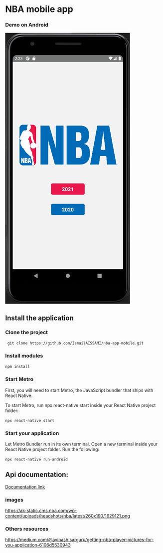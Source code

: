 # NBA mobile app
### Demo on Android
![demo](demo.gif)

## Install the application

### Clone the project

```
 git clone https://github.com/IsmailAISSAMI/nba-app-mobile.git
```

### Install modules

```
npm install
```

### Start Metro

First, you will need to start Metro, the JavaScript bundler that ships with React Native.

To start Metro, run npx react-native start inside your React Native project folder:

`npx react-native start`

### Start your application

Let Metro Bundler run in its own terminal. Open a new terminal inside your React Native project folder. Run the following:

`npx react-native run-android`

## Api documentation:

[Documentation link](https://github.com/kshvmdn/nba.js/blob/master/docs/api/DATA.md/)


### images 

https://ak-static.cms.nba.com/wp-content/uploads/headshots/nba/latest/260x190/1629121.png


### Others resources

https://medium.com/@avinash.sarguru/getting-nba-player-pictures-for-you-application-6106d5530943